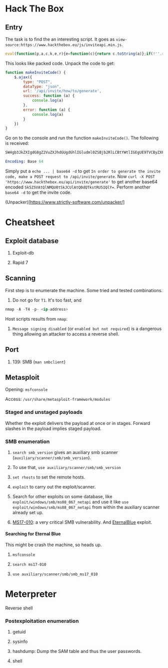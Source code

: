 # Hack The Box

## Entry

The task is to find the an interesting script. It goes as `view-source:https://www.hackthebox.eu/js/inviteapi.min.js`.

```js
eval(function(p,a,c,k,e,r){e=function(c){return c.toString(a)};if(!''.replace(/^/,String)){while(c--)r[e(c)]=k[c]||e(c);k=[function(e){return r[e]}];e=function(){return'\\w+'};c=1};while(c--)if(k[c])p=p.replace(new RegExp('\\b'+e(c)+'\\b','g'),k[c]);return p}('0 3(){$.4({5:"6",7:"8",9:\'/b/c/d/e/f\',g:0(a){1.2(a)},h:0(a){1.2(a)}})}',18,18,'function|console|log|makeInviteCode|ajax|type|POST|dataType|json|url||api|invite|how|to|generate|success|error'.split('|'),0,{}))
```

This looks like packed code. Unpack the code to get:

```js
function makeInviteCode() {
	$.ajax({
		type: "POST",
		dataType: "json",
		url: '/api/invite/how/to/generate',
		success: function (a) {
			console.log(a)
		},
		error: function (a) {
			console.log(a)
		}
	})
}
```

Go on to the console and run the function `makeInviteCode()`. The following is received:

```s
SW4gb3JkZXIgdG8gZ2VuZXJhdGUgdGhlIGludml0ZSBjb2RlLCBtYWtlIGEgUE9TVCByZXF1ZXN0IHRvIC9hcGkvaW52aXRlL2dlbmVyYXRl

Encoding: Base 64
```

Simply put a `echo ... | base64 -d` to get `In order to generate the invite code, make a POST request to /api/invite/generate`. Now `curl -X POST 'https://www.hackthebox.eu/api/invite/generate'` to get another base64 encoded `Sk5ZSVAtQlNMQU0tSkJCUlAtQ0dQTkstRU5IQlY=`. Perform another `base64 -d` to get the invite code.

(Unpacker)[https://www.strictly-software.com/unpacker/]


# Cheatsheet

## Exploit database

1. Exploit-db

2. Rapid 7

## Scanning

First step is to enumerate the machine. Some tried and tested combinations.

1. Do not go for `T1`. It's too fast, and 

```s
nmap -A -T4 -p- <ip-address>
```

Host scripts results from `nmap`:

1. `Message signing disabled` (or `enabled but not required`) is a dangerous thing allowing an attacker to access a reverse shell.

## Port

1. 139: SMB (`man smbclient`)

## Metasploit

Opening: `msfconsole`

Access: `/usr/share/metasploit-framework/modules`

### Staged and unstaged payloads

Whether the exploit delivers the payload at once or in stages. Forward slashes in the payload implies staged payload.

### SMB enumeration

1. `search smb_version` gives an auxiliary smb scanner (`auxiliary/scanner/smb/smb_version`).

2. To use that, `use auxiliary/scanner/smb/smb_version`

3. `set rhosts` to set the remote hosts.

4. `exploit` to carry out the exploit/scanner.

5. Search for other exploits on some database, like `exploit/windows/smb/ms08_067_netapi` and use it like `use exploit/windows/smb/ms08_067_netapi` from within the auxiliary scanner already set up.

6. [MS17-010](https://docs.microsoft.com/en-us/security-updates/securitybulletins/2017/ms17-010): a very critical SMB vulnerability. And [EternalBlue](https://research.checkpoint.com/2017/eternalblue-everything-know/) exploit.

#### Searching for Eternal Blue

This might be crash the machine, so heads up.

1. `msfconsole`

2. `search ms17-010`

3. `use auxiliary/scanner/smb/smb_ms17_010`

# Meterpreter

Reverse shell

### Postexploitation enumeration

1. getuid

2. sysinfo

3. hashdump: Dump the SAM table and thus the user passwords.

4. shell
